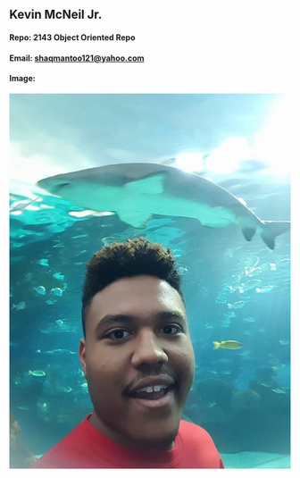 ## Kevin McNeil Jr.
#### Repo: 2143 Object Oriented Repo
#### Email: shaqmantoo121@yahoo.com
#### Image:
![Kevin McNeil Jr.](13529203_1063945863683025_5616695730287963385_n.jpg)
